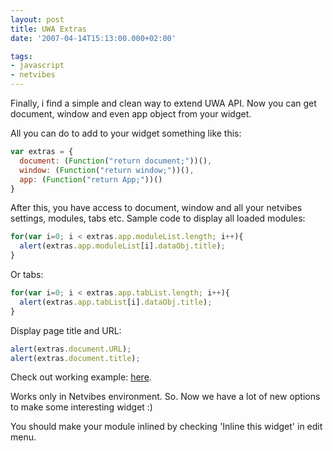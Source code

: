 ```yaml
---
layout: post
title: UWA Extras
date: '2007-04-14T15:13:00.000+02:00'

tags:
- javascript
- netvibes
---
```


Finally, i find a simple and clean way to extend UWA API. Now you can get document, window and even app object from your widget.

All you can do to add to your widget something like this:

```js
var extras = {
  document: (Function("return document;"))(),
  window: (Function("return window;"))(),
  app: (Function("return App;"))()
}
```

After this, you have access to document, window and all your netvibes settings, modules, tabs etc.
Sample code to display all loaded modules:

```js
for(var i=0; i < extras.app.moduleList.length; i++){
  alert(extras.app.moduleList[i].dataObj.title);
}
```

Or tabs:

```js
for(var i=0; i < extras.app.tabList.length; i++){
  alert(extras.app.tabList[i].dataObj.title);
}
```

Display page title and URL:

```js
alert(extras.document.URL);
alert(extras.document.title);
```

Check out working example: <a href="http://www.netvibes.com/subscribe.php?module=UWA&moduleUrl=http%3A%2F%2Ffazibear.googlepages.com%2Fuwaextras.html">here</a>.

Works only in Netvibes environment.
So. Now we have a lot of new options to make some interesting widget :)

You should make your module inlined by checking 'Inline this widget' in edit menu.